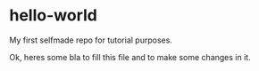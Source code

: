 # hello-world
My first selfmade repo for tutorial purposes. 

Ok, heres some bla to fill this file and to make some changes in it. 
